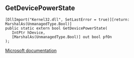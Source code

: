 ## GetDevicePowerState

```
[DllImport("Kernel32.dll", SetLastError = true)][return: MarshalAs(UnmanagedType.Bool)]
public static extern bool GetDevicePowerState(
   IntPtr hDevice,
   [MarshalAs(UnmanagedType.Bool)] out bool pfOn
);
```

[Microsoft documentation](https://docs.microsoft.com/en-us/windows/win32/api/winbase/nf-winbase-getdevicepowerstate)
